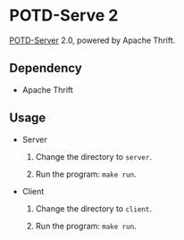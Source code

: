 # POTD-Serve 2

[POTD-Server](https://github.com/whichxjy/POTD-Server) 2.0, powered by Apache Thrift.

## Dependency

* Apache Thrift

## Usage

* Server

    1. Change the directory to `server`.

    2. Run the program: `make run`.

* Client

    1. Change the directory to `client`.

    2. Run the program: `make run`.
